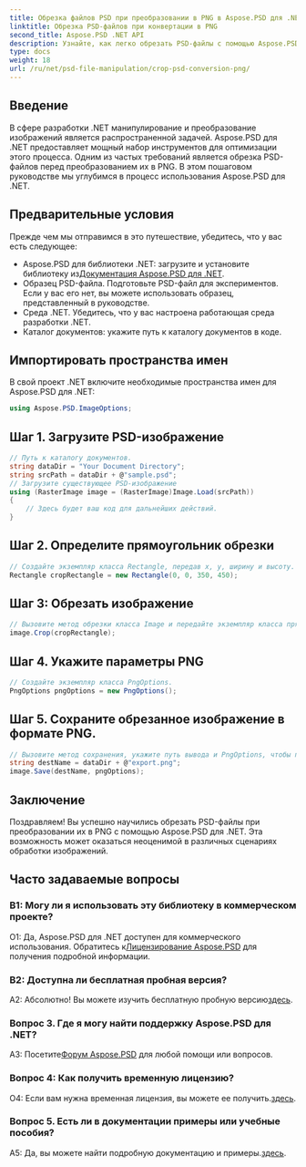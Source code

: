 ```yaml
---
title: Обрезка файлов PSD при преобразовании в PNG в Aspose.PSD для .NET
linktitle: Обрезка PSD-файлов при конвертации в PNG
second_title: Aspose.PSD .NET API
description: Узнайте, как легко обрезать PSD-файлы с помощью Aspose.PSD для .NET. Следуйте нашему пошаговому руководству для плавного преобразования в PNG.
type: docs
weight: 18
url: /ru/net/psd-file-manipulation/crop-psd-conversion-png/
---
```

## Введение
В сфере разработки .NET манипулирование и преобразование изображений является распространенной задачей. Aspose.PSD для .NET предоставляет мощный набор инструментов для оптимизации этого процесса. Одним из частых требований является обрезка PSD-файлов перед преобразованием их в PNG. В этом пошаговом руководстве мы углубимся в процесс использования Aspose.PSD для .NET.
## Предварительные условия
Прежде чем мы отправимся в это путешествие, убедитесь, что у вас есть следующее:
-  Aspose.PSD для библиотеки .NET: загрузите и установите библиотеку из[Документация Aspose.PSD для .NET](https://reference.aspose.com/psd/net/).
- Образец PSD-файла. Подготовьте PSD-файл для экспериментов. Если у вас его нет, вы можете использовать образец, представленный в руководстве.
- Среда .NET. Убедитесь, что у вас настроена работающая среда разработки .NET.
- Каталог документов: укажите путь к каталогу документов в коде.
## Импортировать пространства имен
В свой проект .NET включите необходимые пространства имен для Aspose.PSD для .NET:
```csharp
using Aspose.PSD.ImageOptions;
```
## Шаг 1. Загрузите PSD-изображение
```csharp
// Путь к каталогу документов.
string dataDir = "Your Document Directory";
string srcPath = dataDir + @"sample.psd";
// Загрузите существующее PSD-изображение
using (RasterImage image = (RasterImage)Image.Load(srcPath))
{
    // Здесь будет ваш код для дальнейших действий.
}
```
## Шаг 2. Определите прямоугольник обрезки
```csharp
// Создайте экземпляр класса Rectangle, передав x, y, ширину и высоту.
Rectangle cropRectangle = new Rectangle(0, 0, 350, 450);
```
## Шаг 3: Обрезать изображение
```csharp
// Вызовите метод обрезки класса Image и передайте экземпляр класса прямоугольника.
image.Crop(cropRectangle);
```
## Шаг 4. Укажите параметры PNG
```csharp
// Создайте экземпляр класса PngOptions.
PngOptions pngOptions = new PngOptions();
```
## Шаг 5. Сохраните обрезанное изображение в формате PNG.
```csharp
// Вызовите метод сохранения, укажите путь вывода и PngOptions, чтобы преобразовать PSD-файл в PNG и сохранить выходные данные.
string destName = dataDir + @"export.png";
image.Save(destName, pngOptions);
```
## Заключение

Поздравляем! Вы успешно научились обрезать PSD-файлы при преобразовании их в PNG с помощью Aspose.PSD для .NET. Эта возможность может оказаться неоценимой в различных сценариях обработки изображений.

## Часто задаваемые вопросы

### В1: Могу ли я использовать эту библиотеку в коммерческом проекте?

 О1: Да, Aspose.PSD для .NET доступен для коммерческого использования. Обратитесь к[Лицензирование Aspose.PSD](https://purchase.aspose.com/buy) для получения подробной информации.

### В2: Доступна ли бесплатная пробная версия?

А2: Абсолютно! Вы можете изучить бесплатную пробную версию[здесь](https://releases.aspose.com/).

### Вопрос 3. Где я могу найти поддержку Aspose.PSD для .NET?

 A3: Посетите[Форум Aspose.PSD](https://forum.aspose.com/c/psd/34) для любой помощи или вопросов.

### Вопрос 4: Как получить временную лицензию?

 О4: Если вам нужна временная лицензия, вы можете ее получить.[здесь](https://purchase.aspose.com/temporary-license/).

### Вопрос 5. Есть ли в документации примеры или учебные пособия?

 A5: Да, вы можете найти подробную документацию и примеры.[здесь](https://reference.aspose.com/psd/net/).